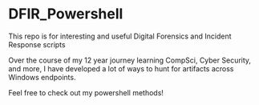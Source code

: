 # DFIR_Powershell
This repo is for interesting and useful Digital Forensics and Incident Response scripts

Over the course of my 12 year journey learning CompSci, Cyber Security, and more, I have developed a lot of ways to hunt for artifacts across Windows endpoints.

Feel free to check out my powershell methods!
